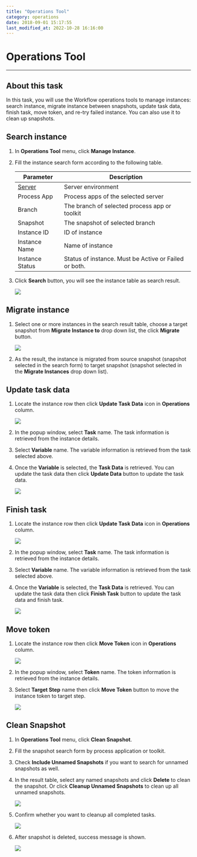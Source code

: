 ```yaml
---
title: "Operations Tool"
category: operations
date: 2018-09-01 15:17:55
last_modified_at: 2022-10-28 16:16:00
---
```


# Operations Tool
***

## About this task

In this task, you will use the Workflow operations tools to manage instances: search instance, migrate instance between snapshots, update task data, finish task, move token, and re-try failed instance. You can also use it to clean up snapshots.


## Search instance

  1. In **Operations Tool** menu, click **Manage Instance**.

  2. Fill the instance search form according to the following table.

     Parameter             | Description       
     ----------------------|-------------------
     [Server][1]           |Server environment
     Process App           |Process apps of the selected server
     Branch                |The branch of selected process app or toolkit
     Snapshot              |The snapshot of selected branch
     Instance ID    |ID of instance
     Instance Name                  |Name of instance
     Instance Status              |Status of instance. Must be Active or Failed or both.

  3. Click **Search** button, you will see the instance table as search result.

     ![][op_search_instance]

## Migrate instance

  1. Select one or more instances in the search result table, choose a target snapshot from **Migrate Instance to** drop down list, the click **Migrate** button.

     ![][op_migrate_instance]   

  2. As the result, the instance is migrated from source snapshot (snapshot selected in the search form) to target snapshot (snapshot selected in the **Migrate Instances** drop down list).

## Update task data

  1. Locate the instance row then click **Update Task Data** icon in **Operations** column.  

     ![][op_click_update_task_data]   

  2. In the popup window, select **Task** name. The task information is retrieved from the instance details.
  3. Select **Variable** name. The variable information is retrieved from the task selected above.
  4. Once the **Variable** is selected, the **Task Data** is retrieved. You can update the task data then click **Update Data** button to update the task data.  

      ![][op_update_task_data_form]   

## Finish task

  1. Locate the instance row then click **Update Task Data** icon in **Operations** column.  

      ![][op_click_update_task_data]

  2. In the popup window, select **Task** name. The task information is retrieved from the instance details.
  3. Select **Variable** name. The variable information is retrieved from the task selected above.
  4. Once the **Variable** is selected, the **Task Data** is retrieved. You can update the task data then click **Finish Task** button to update the task data and finish task.

      ![][op_update_task_data_form]

## Move token

  1. Locate the instance row then click **Move Token** icon in **Operations** column.  

       ![][op_click_update_task_data]

  2. In the popup window, select **Token** name. The token information is retrieved from the instance details.
  3. Select **Target Step** name then click **Move Token** button to move the instance token to target step.   

       ![][op_move_token_form]  


## Clean Snapshot

  1. In **Operations Tool** menu, click **Clean Snapshot**.

  2. Fill the snapshot search form by process application or toolkit.

  3. Check **Include Unnamed Snapshots** if you want to search for unnamed snapshots as well.

  4. In the result table, select any named snapshots and click **Delete** to clean the snapshot. Or click **Cleanup Unnamed Snapshots** to clean up all unnamed snapshots.
      
     ![][op_clean_snapshot]

  5. Confirm whether you want to cleanup all completed tasks.

     ![][op_clean_snapshot_confirm]

  5. After snapshot is deleted, success message is shown.

     ![][op_clean_snapshot_success]

[op_search_instance]: ../images/operation/operation_search_instance.PNG
[op_migrate_instance]: ../images/operation/operation_migrate_instance.PNG
[op_click_update_task_data]: ../images/operation/operation_click_update_task_data.PNG
[op_update_task_data_form]: ../images/operation/operation_update_task_data_form.PNG
[op_click_move_token]: ../images/operation/operation_click_move_token.PNG
[op_move_token_form]: ../images/operation/operation_move_token_form.PNG
[op_click_show_trace]: ../images/operation/operation_click_show_error_trace.PNG
[op_show_trace]: ../images/operation/operation_error_trace.PNG
[op_click_resume_instance]: ../images/operation/operation_click_resume_instance.PNG
[op_clean_snapshot]: ../images/operation/operation_clean_snapshot.PNG
[op_clean_snapshot_confirm]: ../images/operation/operation_clean_snapshot_confirm.PNG
[op_clean_snapshot_success]: ../images/operation/operation_clean_snapshot_success.PNG
[1]: ../administration/administration-bpm-configuration.html
